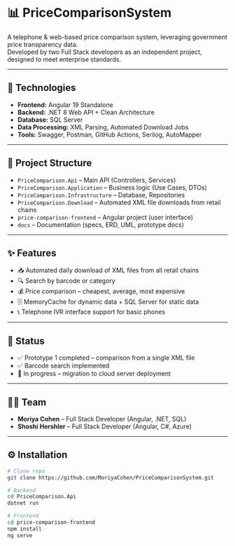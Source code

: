# 📊 PriceComparisonSystem

A telephone & web-based price comparison system, leveraging government price transparency data.  
Developed by two Full Stack developers as an independent project, designed to meet enterprise standards.

---

## 🚀 Technologies
- **Frontend:** Angular 19 Standalone  
- **Backend:** .NET 8 Web API + Clean Architecture  
- **Database:** SQL Server  
- **Data Processing:** XML Parsing, Automated Download Jobs  
- **Tools:** Swagger, Postman, GitHub Actions, Serilog, AutoMapper  

---

## 📂 Project Structure
- `PriceComparison.Api` – Main API (Controllers, Services)  
- `PriceComparison.Application` – Business logic (Use Cases, DTOs)  
- `PriceComparison.Infrastructure` – Database, Repositories  
- `PriceComparison.Download` – Automated XML file downloads from retail chains  
- `price-comparison-frontend` – Angular project (user interface)  
- `docs` – Documentation (specs, ERD, UML, prototype docs)  

---

## ✨ Features
- 📥 Automated daily download of XML files from all retail chains  
- 🔍 Search by barcode or category  
- 💰 Price comparison – cheapest, average, most expensive  
- 🗄️ MemoryCache for dynamic data + SQL Server for static data  
- 📞 Telephone IVR interface support for basic phones  

---

## 📌 Status
- ✅ Prototype 1 completed – comparison from a single XML file  
- ✅ Barcode search implemented  
- 🚧 In progress – migration to cloud server deployment  

---

## 👩‍💻 Team
- **Moriya Cohen** – Full Stack Developer (Angular, .NET, SQL)  
- **Shoshi Hershler** – Full Stack Developer (Angular, C#, Azure)  

---

## ⚙️ Installation
```bash
# Clone repo
git clone https://github.com/MoriyaCohen/PriceComparisonSystem.git

# Backend
cd PriceComparison.Api
dotnet run

# Frontend
cd price-comparison-frontend
npm install
ng serve
